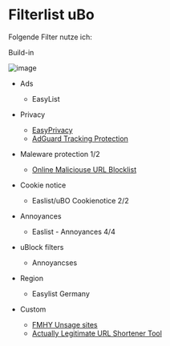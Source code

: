 # Filterlist uBo
Folgende Filter nutze ich:

Build-in

![image](https://github.com/user-attachments/assets/44fa89e0-152f-4bc0-81b6-45a1310b877f)

+ Ads
  + EasyList

+ Privacy
  + [EasyPrivacy](https://easylist.to/)
  + [AdGuard Tracking Protection](https://github.com/AdguardTeam/AdguardFilters#adguard-filters)

+ Maleware protection 1/2
  + [Online Maliciouse URL Blocklist](https://gitlab.com/malware-filter/urlhaus-filter#malicious-url-blocklist)

+ Cookie notice
  + Easlist/uBO Cookienotice 2/2

+ Annoyances
  + Easlist - Annoyances 4/4
 
+ uBlock filters
  + Annoyancses    
 
+ Region
  + Easylist Germany

+ Custom
  + [FMHY Unsage sites](https://github.com/WindowsAurora/FMHYFilterlist)
  + [Actually Legitimate URL Shortener Tool](https://github.com/DandelionSprout/adfilt/discussions/163)
